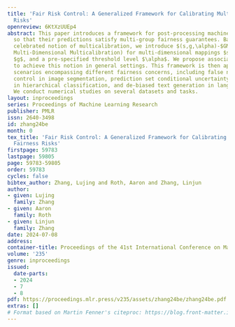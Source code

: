 ```yaml
---
title: 'Fair Risk Control: A Generalized Framework for Calibrating Multi-group Fairness
  Risks'
openreview: 6KtXzUUEp4
abstract: This paper introduces a framework for post-processing machine learning models
  so that their predictions satisfy multi-group fairness guarantees. Based on the
  celebrated notion of multicalibration, we introduce $(s,g,\alpha)-$GMC (Generalized
  Multi-Dimensional Multicalibration) for multi-dimensional mappings $s$, constraints
  $g$, and a pre-specified threshold level $\alpha$. We propose associated algorithms
  to achieve this notion in general settings. This framework is then applied to diverse
  scenarios encompassing different fairness concerns, including false negative rate
  control in image segmentation, prediction set conditional uncertainty quantification
  in hierarchical classification, and de-biased text generation in language models.
  We conduct numerical studies on several datasets and tasks.
layout: inproceedings
series: Proceedings of Machine Learning Research
publisher: PMLR
issn: 2640-3498
id: zhang24be
month: 0
tex_title: 'Fair Risk Control: A Generalized Framework for Calibrating Multi-group
  Fairness Risks'
firstpage: 59783
lastpage: 59805
page: 59783-59805
order: 59783
cycles: false
bibtex_author: Zhang, Lujing and Roth, Aaron and Zhang, Linjun
author:
- given: Lujing
  family: Zhang
- given: Aaron
  family: Roth
- given: Linjun
  family: Zhang
date: 2024-07-08
address:
container-title: Proceedings of the 41st International Conference on Machine Learning
volume: '235'
genre: inproceedings
issued:
  date-parts:
  - 2024
  - 7
  - 8
pdf: https://proceedings.mlr.press/v235/assets/zhang24be/zhang24be.pdf
extras: []
# Format based on Martin Fenner's citeproc: https://blog.front-matter.io/posts/citeproc-yaml-for-bibliographies/
---
```

